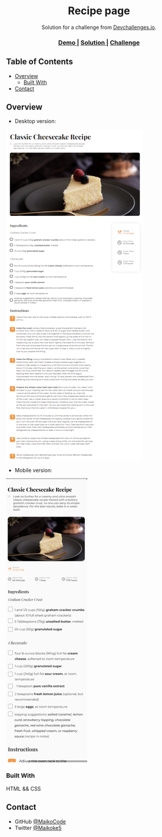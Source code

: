 <!-- Please update value in the {}  -->

<h1 align="center">Recipe page</h1>

<div align="center">
   Solution for a challenge from  <a href="http://devchallenges.io" target="_blank">Devchallenges.io</a>.
</div>

<div align="center">
  <h3>
    <a href="https://maikocode.github.io/Recipe-page/">
      Demo
    </a>
    <span> | </span>
    <a href="https://maikocode.github.io/Recipe-page/">
      Solution
    </a>
    <span> | </span>
    <a href="https://{your-url-to-the-challenge}">
      Challenge
    </a>
  </h3>
</div>

<!-- TABLE OF CONTENTS -->

## Table of Contents

- [Overview](#overview)
  - [Built With](#built-with)
- [Contact](#contact)


<!-- OVERVIEW -->

## Overview

- Desktop version:

![screenshot](./desktop-version.png)


- Mobile version:

![screenshot](./mobile-version.png)


### Built With

HTML && CSS

## Contact

- GitHub [@MaikoCode](https://github.com/MaikoCode)
- Twitter [@Maikoke5](https://twitter.com/Maikoke5)
